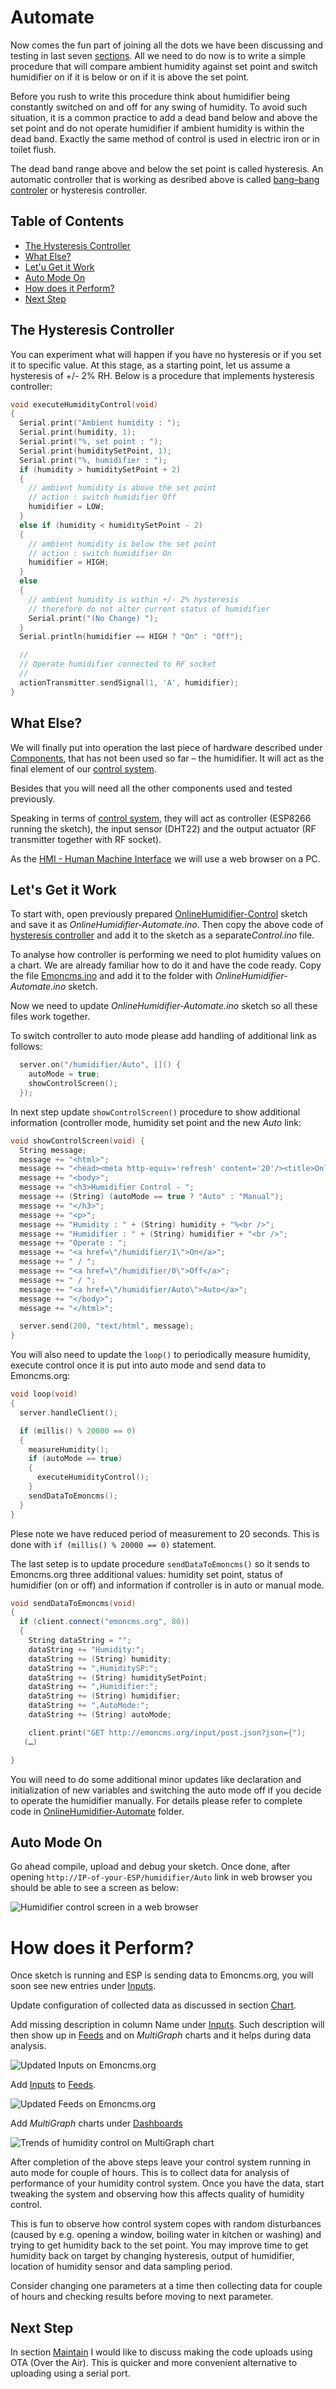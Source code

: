 # Automate

Now comes the fun part of joining all the dots we have been discussing and testing in last seven [sections](https://github.com/krzychb/OnlineHumidifier#step-by-step-tutorial). All we need to do now is to write a simple procedure that will compare ambient humidity against set point and switch humidifier on if it is below or on if it is above the set point.

Before you rush to write this procedure think about humidifier being constantly switched on and off for any swing of humidity. To avoid such situation, it is a common practice to add a dead band below and above the set point and do not operate humidifier if ambient humidity is within the dead band. Exactly the same method of control is used in electric iron or in toilet flush. 

The dead band range above and below the set point is called hysteresis. An automatic controller that is working as desribed above is called [bang–bang controler](https://en.wikipedia.org/wiki/Bang%E2%80%93bang_control) or hysteresis controller.


## Table of Contents

* [The Hysteresis Controller](#the-hysteresis-controller)
* [What Else?](#what-else)
* [Let'u Get it Work](#lets-us-get-it-eork)
* [Auto Mode On](#auto-mode-on)
* [How does it Perform?](#how-does-it-perform)
* [Next Step](#next-step)


## The Hysteresis Controller

You can experiment what will happen if you have no hysteresis or if you set it to specific value. At this stage, as a starting point, let us assume a hysteresis of +/- 2% RH.  Below is a procedure that implements hysteresis controller:

```cpp
void executeHumidityControl(void)
{
  Serial.print("Ambient humidity : ");
  Serial.print(humidity, 1);
  Serial.print("%, set point : ");
  Serial.print(humiditySetPoint, 1);
  Serial.print("%, humidifier : ");
  if (humidity > humiditySetPoint + 2)
  {
    // ambient humidity is above the set point
    // action : switch humidifier Off
    humidifier = LOW;
  }
  else if (humidity < humiditySetPoint - 2)
  {
    // ambient humidity is below the set point
    // action : switch humidifier On
    humidifier = HIGH;
  }
  else
  {
    // ambient humidity is within +/- 2% hysteresis
    // therefore do not alter current status of humidifier
    Serial.print("(No Change) ");
  }
  Serial.println(humidifier == HIGH ? "On" : "Off");

  //
  // Operate humidifier connected to RF socket
  //
  actionTransmitter.sendSignal(1, 'A', humidifier);
}
```

## What Else?

We will finally put into operation the last piece of hardware described under [Components](../2-Components), that has not been used so far – the humidifier.  It will act as the final element  of our [control system](https://en.wikipedia.org/wiki/Control_system).

Besides that you will need all the other components used and tested previously.

Speaking in terms of [control system](https://en.wikipedia.org/wiki/Control_system), they will act as controller (ESP8266 running the sketch), the input sensor (DHT22) and the output actuator (RF transmitter together with RF socket).

As the [HMI - Human Machine Interface](https://en.wikipedia.org/wiki/User_interface) we will use a web browser on a PC.


## Let's Get it Work

To start with, open previously prepared [OnlineHumidifier-Control](../7-Control/OnlineHumidifier-Control/) sketch and save it as *OnlineHumidifier-Automate.ino*. Then copy the above code of [hysteresis controller](#the-hysteresis-controller) and add it to the sketch as a separate*Control.ino* file.

To analyse how controller is performing we need to plot humidity values on a chart. We are already familiar how to do it and have the code ready. Copy the file [Emoncms.ino](../6-Chart/OnlineHumidifier-Chart) and add it to the folder with *OnlineHumidifier-Automate.ino* sketch.

Now we need to update *OnlineHumidifier-Automate.ino* sketch so all these files work together. 

To switch controller to auto mode please add handling of additional link as follows:

```cpp
  server.on("/humidifier/Auto", []() {
    autoMode = true;
    showControlScreen();
  });
```

In next step update ``` showControlScreen() ``` procedure to show additional information (controller mode, humidity set point and the new *Auto* link:

```cpp
void showControlScreen(void) {
  String message;
  message += "<html>";
  message += "<head><meta http-equiv='refresh' content='20'/><title>Online Humidifier</title></head>";
  message += "<body>";
  message += "<h3>Humidifier Control - ";
  message += (String) (autoMode == true ? "Auto" : "Manual");
  message += "</h3>";
  message += "<p>";
  message += "Humidity : " + (String) humidity + "%<br />";
  message += "Humidifier : " + (String) humidifier + "<br />";
  message += "Operate : ";
  message += "<a href=\"/humidifier/1\">On</a>";
  message += " / ";
  message += "<a href=\"/humidifier/0\">Off</a>";
  message += " / ";
  message += "<a href=\"/humidifier/Auto\">Auto</a>";
  message += "</body>";
  message += "</html>";

  server.send(200, "text/html", message);
}
```

You will also need to update the ``` loop() ``` to periodically measure humidity, execute control once it is put into auto mode and send data to Emoncms.org:

```cpp
void loop(void)
{
  server.handleClient();

  if (millis() % 20000 == 0)
  {
    measureHumidity();
    if (autoMode == true)
    {
      executeHumidityControl();
    }
    sendDataToEmoncms();
  }
}
```

Plese note we have reduced period of measurement to 20 seconds. This is done with ``` if (millis() % 20000 == 0) ``` statement.

The last setep is to update procedure ``` sendDataToEmoncms() ``` so it sends to Emoncms.org three additional values: humidity set point, status of humidifier (on or off) and information if controller is in auto or manual mode.

```cpp
void sendDataToEmoncms(void)
{
  if (client.connect("emoncms.org", 80))
  {
    String dataString = "";
    dataString += "Humidity:";
    dataString += (String) humidity;
    dataString += ",HumiditySP:";
    dataString += (String) humiditySetPoint;
    dataString += ",Humidifier:";
    dataString += (String) humidifier;
    dataString += ",AutoMode:";
    dataString += (String) autoMode;

    client.print("GET http://emoncms.org/input/post.json?json={");
   (…)

}
```

You will need to do some additional minor updates like declaration and initialization of new variables and switching the auto mode off if you decide to operate the humidifier manually. For details please refer to complete code in [OnlineHumidifier-Automate](OnlineHumidifier-Automate) folder.


## Auto Mode On

Go ahead compile, upload and debug your sketch. Once done, after opening ``` http://IP-of-your-ESP/humidifier/Auto ``` link in web browser you should be able to see a screen as below:

![Humidifier control screen in a web browser](pictures/web-browser-humidifier-control.png)


# How does it Perform?

Once sketch is running and ESP is sending data to Emoncms.org, you will soon see new entries under [Inputs](http://emoncms.org/input/view).

Update configuration of collected data as discussed in section [Chart]( ../6-Chart).

Add missing description in column Name under [Inputs](http://emoncms.org/input/view). Such description will then show up in [Feeds](http://emoncms.org/feed/list) and on *MultiGraph* charts and it helps during data analysis.

![Updated Inputs on Emoncms.org](pictures/emoncms-inputs.png)

Add [Inputs](http://emoncms.org/input/view) to [Feeds](http://emoncms.org/feed/list). 

![Updated Feeds on Emoncms.org](pictures/emoncms-feeds.png)

Add *MultiGraph* charts under [Dashboards](http://emoncms.org/dashboard/list)

![Trends of humidity control on MultiGraph chart](pictures/emoncms-multigraph-humidity-control.png)

After completion of the above steps leave your control system running in auto mode for couple of hours. This is to collect data for analysis of performance of your humidity control system. Once you have the data, start tweaking the system and observing how this affects quality of humidity control.

This is fun to observe how control system copes with random disturbances (caused by e.g. opening a window, boiling water in kitchen or washing) and trying to get humidity back to the set point. You may improve time to get humidity back on target by changing hysteresis, output of humidifier, location of humidity sensor and data sampling period.

Consider changing one parameters at a time then collecting data for couple of hours and checking results before moving to next parameter.


## Next Step

In section [Maintain](../9-Maintain) I would like to discuss making the code uploads using OTA (Over the Air). This is quicker and more convenient alternative to uploading using a serial port.

